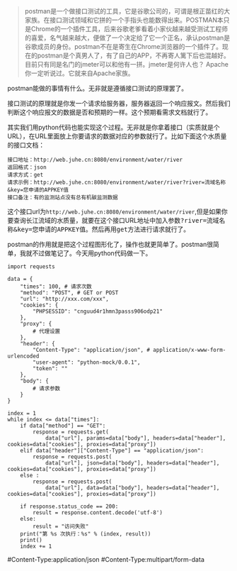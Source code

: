 > postman是一个做接口测试的工具，它是谷歌公司的，可谓是根正苗红的大家族。在接口测试领域和它拼的一个手指头也能数得出来。POSTMAN本只是Chrome的一个插件工具，后来谷歌老爹看着小家伙越来越受测试工程师的喜爱，名气越来越大，便做了一个决定给了它一个正名，承认postman是谷歌成员的身份。postman不在是寄生在Chrome浏览器的一个插件了。现在的postman是个真男人了，有了自己的APP，不再寄人篱下后也混越好。目前只有同是名门的jmeter可以和他有一拼。jmeter是何许人也？	Apache你一定听说过。它就来自Apache家族。
>
> 

postman能做的事情有什么。无非就是遵循接口测试的原理罢了。



接口测试的原理就是你发一个请求给服务器，服务器返回一个响应报文。然后我们判断这个响应报文的数据是否和预期的一样。这个预期看需求文档就行了。



其实我们用python代码也能实现这个过程。无非就是你拿着接口（实质就是个URL），在URL里面放上你要请求的数据对应的参数就行了。比如下面这个水质量的接口文档：



```
接口地址：http://web.juhe.cn:8080/environment/water/river
返回格式：json
请求方式：get
请求示例：http://web.juhe.cn:8080/environment/water/river?river=流域名称&key=您申请的APPKEY值
接口备注：有的监测站点没有总有机碳监测数据
```



这个接口url为`http://web.juhe.cn:8080/environment/water/river`,但是如果你要查询<kbd>长江流域</kbd>的水质量，就要在这个接口URL地址中加入参数<kbd>?river=流域名称&key=您申请的APPKEY值</kbd>。然后再用<kbd>get</kbd>方法进行请求就行了。



postman的作用就是把这个过程图形化了，操作也就更简单了。postman很简单，我就不过做笔记了。今天用python代码做一下。



```javas
import requests

data = {
    "times": 100, # 请求次数
    "method": "POST", # GET or POST
    "url": "http://xxx.com/xxx",
    "cookies": {
        "PHPSESSID": "cnguud4r1hmn3passs906odp21"
    },
    "proxy": {
        # 代理设置
    },
    "header": {
        "Content-Type": "application/json", # application/x-www-form-urlencoded
        "user-agent": "python-mock/0.0.1",
        "token": ""
    },
    "body": {
        # 请求参数
    }
}

index = 1
while index <= data["times"]:
    if data["method"] == "GET":
        response = requests.get(
            data["url"], params=data["body"], headers=data["header"], 		   	cookies=data["cookies"], proxies=data["proxy"])
    elif data["header"]["Content-Type"] == "application/json":
        response = requests.post(
            data["url"], json=data["body"], headers=data["header"], cookies=data["cookies"], proxies=data["proxy"])
    else :
        response = requests.post(
            data["url"], data=data["body"], headers=data["header"], cookies=data["cookies"], proxies=data["proxy"])

    if response.status_code == 200:
        result = response.content.decode('utf-8')
    else:
        result = "访问失败"
    print("第 %s 次执行：%s" % (index, result))
    print()
    index += 1
```

#Content-Type:application/json
#Content-Type:multipart/form-data


